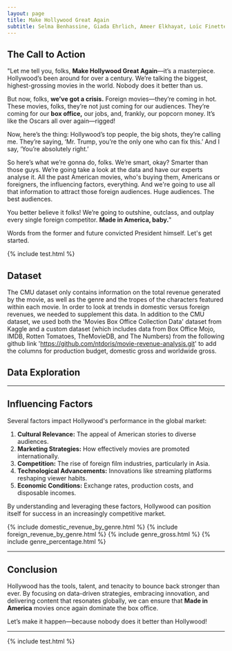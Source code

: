```yaml
---
layout: page
title: Make Hollywood Great Again
subtitle: Selma Benhassine, Giada Ehrlich, Ameer Elkhayat, Loïc Finette, Liam Gibbons 
---
```


## The Call to Action

"Let me tell you, folks, **Make Hollywood Great Again**—it’s a masterpiece. Hollywood’s been around for over a century. We’re talking the biggest, highest-grossing movies in the world. Nobody does it better than us. 

But now, folks, **we’ve got a crisis.** Foreign movies—they’re coming in hot. These movies, folks, they’re not just coming for our audiences. They’re coming for our **box office,** our jobs, and, frankly, our popcorn money. It’s like the Oscars all over again—rigged!

Now, here’s the thing: Hollywood’s top people, the big shots, they’re calling me. They’re saying, ‘Mr. Trump, you’re the only one who can fix this.’ And I say, ‘You’re absolutely right.’ 

So here’s what we’re gonna do, folks. We’re smart, okay? Smarter than those guys. We’re going take a look at the data and have our experts analyse it. All the past American movies, who's buying them, Americans or foreigners, the influencing factors, everything. And we're going to use all that information to attract those foreign audiences. Huge audiences. The best audiences. 

You better believe it folks! We’re going to outshine, outclass, and outplay every single foreign competitor. **Made in America, baby.**"

Words from the former and future convicted President himself. Let's get started.

{% include test.html %}

## Dataset

The CMU dataset only contains information on the total revenue generated by the movie, as well as the genre and the tropes of the characters featured within each movie. In order to look at trends in domestic versus foreign revenues, we needed to supplement this data. In addition to the CMU dataset, we used both the 'Movies Box Office Collection Data' dataset from Kaggle and a custom dataset (which includes data from Box Office Mojo, IMDB, Rotten Tomatoes, TheMovieDB, and The Numbers) from the following github link 'https://github.com/ntdoris/movie-revenue-analysis.git' to add the columns for production budget, domestic gross and worldwide gross.

## Data Exploration



---

## Influencing Factors

Several factors impact Hollywood's performance in the global market:

1. **Cultural Relevance:** The appeal of American stories to diverse audiences.
2. **Marketing Strategies:** How effectively movies are promoted internationally.
3. **Competition:** The rise of foreign film industries, particularly in Asia.
4. **Technological Advancements:** Innovations like streaming platforms reshaping viewer habits.
5. **Economic Conditions:** Exchange rates, production costs, and disposable incomes.

By understanding and leveraging these factors, Hollywood can position itself for success in an increasingly competitive market.

{% include domestic_revenue_by_genre.html %}
{% include foreign_revenue_by_genre.html %}
{% include genre_gross.html %}
{% include genre_percentage.html %}

---

## Conclusion

Hollywood has the tools, talent, and tenacity to bounce back stronger than ever. By focusing on data-driven strategies, embracing innovation, and delivering content that resonates globally, we can ensure that **Made in America** movies once again dominate the box office.

Let’s make it happen—because nobody does it better than Hollywood!

---

{% include test.html %}